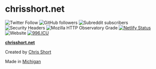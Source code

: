 # chrisshort.net

![Twitter Follow](https://img.shields.io/twitter/follow/ChrisShort?style=social)
![GitHub followers](https://img.shields.io/github/followers/chris-short?style=social)
![Subreddit subscribers](https://img.shields.io/reddit/subreddit-subscribers/devopsish?style=social)
![Security Headers](https://img.shields.io/security-headers?url=https%3A%2F%2Fchrisshort.net)
![Mozilla HTTP Observatory Grade](https://img.shields.io/mozilla-observatory/grade-score/chrisshort.net?publish)
[![Netlify Status](https://api.netlify.com/api/v1/badges/440e3048-f46b-4c03-911b-707b2ce8e5aa/deploy-status)](https://app.netlify.com/sites/chrisshort/deploys)
![Website](https://img.shields.io/website?url=https%3A%2F%2Fchrisshort.net)
[![996.ICU](https://img.shields.io/badge/link-996.icu-red.svg)](https://996.icu)

[**chrisshort.net**](https://chrisshort.net)

Created by [Chris Short](https://chrisshort.net/)

Made in [Michigan](https://www.michigan.org/)
